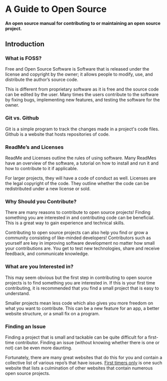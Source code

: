 # A Guide to Open Source
 
#### An open source manual for contributing to or maintaining an open source project.



## Introduction

### What is FOSS?
Free and Open Source Software is Software that is released under the license and copyright by the owner; 
it allows people to modify, use, and distribute the author’s source code.

This is different from proprietary software as 
it is free and the source code can be edited by the user. 
Many times the users contribute to the software by fixing bugs, implementing new features, and 
testing the software for the owner.


### Git vs. Github
Git is a simple program to track the changes made in a project's code files. Github is a website that hosts repositories of code.


### ReadMe’s and Licenses
ReadMe and Licenses outline the rules of using software. Many ReadMes have an overview of the software,
a tutorial on how to install and run it and how to contribute to it if applicable. 

For larger projects, they will have a code of conduct as well. 
Licenses are the legal copyright of the code. 
They outline whether the code can be redistributed under a new license or sold.


### Why Should you Contribute?
There are many reasons to contribute to open source projects! Finding something you are 
interested in and contributing code can be beneficial. 
This is a great way to gain experience and technical skills.

Contributing to open source projects can also help you find or grow a community consisting of like-minded developers!
Contributors such as yourself are key in improving software development no matter how small your contributions are. 
You get to test new technologies, share and receive feedback, and communicate knowledge.


### What are you Interested in?
This may seem obvious but the first step in contributing to open source projects is to find something 
you are interested in. If this is your first time contributing, 
it is recommended that you find a small project that is easy to understand.

Smaller projects mean less code which also gives you more freedom on what you want to contribute. 
This can be a new feature for an app, a better website structure, or a small fix on a program.


### Finding an Issue
Finding a project that is small and tackable can be quite difficult for a first-time contributor. 
Finding an issue (without knowing whether there is one or not) can be even more daunting.

Fortunately, there are many great websites that do this for you and contain a collective list 
of various repo’s that have issues. [First timers only]("https://www.firsttimersonly.com/") is one such website that lists a culmination 
of other websites that contain numerous open source projects.



















